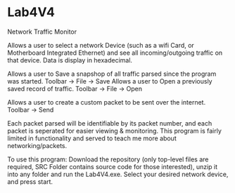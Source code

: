 # Lab4V4
Network Traffic Monitor

Allows a user to select a network Device (such as a wifi Card, or Motherboard Integrated Ethernet) and see all incoming/outgoing traffic on that device. 
Data is display in hexadecimal.

Allows a user to Save a snapshop of all traffic parsed since the program was started. Toolbar -> File -> Save
Allows a user to Open a previously saved record of traffic. Toolbar -> File -> Open

Allows a user to create a custom packet to be sent over the internet. Toolbar -> Send

Each packet parsed will be identifiable by its packet number, and each packet is seperated for easier viewing & monitoring.
This program is fairly limited in functionality and served to teach me more about networking/packets.

To use this program: Download the repository (only top-level files are required, SRC Folder contains source code for those interested), unzip it into any folder
and run the Lab4V4.exe. Select your desired network device, and press start.
